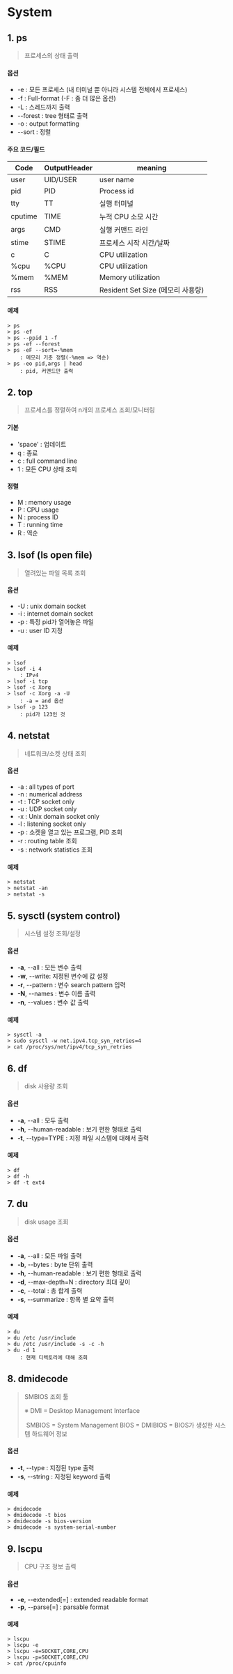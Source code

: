 ﻿# System

## 1. ps

> 프로세스의 상태 출력
>

#### 옵션

- -e : 모든 프로세스 (내 터미널 뿐 아니라 시스템 전체에서 프로세스)
- -f : Full-format (-F : 좀 더 많은 옵션)
- -L : 스레드까지 출력
- --forest : tree 형태로 출력
- -o : output formatting
- --sort : 정렬

#### 주요 코드/필드

| Code    | OutputHeader | meaning                           |
| ------- | ------------ | --------------------------------- |
| user    | UID/USER     | user name                         |
| pid     | PID          | Process id                        |
| tty     | TT           | 실행 터미널                       |
| cputime | TIME         | 누적 CPU 소모 시간                |
| args    | CMD          | 실행 커맨드 라인                  |
| stime   | STIME        | 프로세스 시작 시간/날짜           |
| c       | C            | CPU utilization                   |
| %cpu    | %CPU         | CPU utilization                   |
| %mem    | %MEM         | Memory utilization                |
| rss     | RSS          | Resident Set Size (메모리 사용량) |

#### 예제

```
> ps
> ps -ef
> ps --ppid 1 -f
> ps -ef --forest
> ps -eF --sort=-%mem
	: 메모리 기준 정렬(-%mem => 역순)
> ps -eo pid,args | head
	: pid, 커맨드만 출력
```



## 2. top

> 프로세스를 정렬하여 n개의 프로세스 조회/모니터링

#### 기본

- 'space' : 업데이트
- q : 종료
- c : full command line
- 1 : 모든 CPU 상태 조회

#### 정렬

- M : memory usage
- P : CPU usage
- N : process ID
- T : running time
- R : 역순



## 3. lsof (ls open file)

> 열려있는 파일 목록 조회

#### 옵션

- -U : unix domain socket
- -i : internet domain socket
- -p : 특정 pid가 열어놓은 파일
- -u : user ID 지정

#### 예제

```
> lsof
> lsof -i 4
	: IPv4
> lsof -i tcp
> lsof -c Xorg
> lsof -c Xorg -a -U
	: -a = and 옵션
> lsof -p 123
	: pid가 123인 것
```



## 4. netstat

> 네트워크/소켓 상태 조회

#### 옵션

- -a : all types of port
- -n : numerical address
- -t : TCP socket only
- -u : UDP socket only
- -x : Unix domain socket only
- -l : listening socket only
- -p : 소켓을 열고 있는 프로그램, PID 조회
- -r : routing table 조회
- -s : network statistics 조회

#### 예제

```
> netstat
> netstat -an
> netstat -s
```



## 5. sysctl (system control)

> 시스템 설정 조회/설정

#### 옵션

- **-a**, --all : 모든 변수 출력
- **-w**, --write: 지정된 변수에 값 설정
- **-r**, --pattern : 변수 search pattern 입력
- **-N**, --names : 변수 이름 출력
- **-n**, --values : 변수 값 출력

#### 예제

```
> sysctl -a
> sudo sysctl -w net.ipv4.tcp_syn_retries=4
> cat /proc/sys/net/ipv4/tcp_syn_retries
```



## 6. df

> disk 사용량 조회

#### 옵션

- **-a**, --all : 모두 출력
- **-h**, --human-readable : 보기 편한 형태로 출력
- **-t**, --type=TYPE : 지정 파일 시스템에 대해서 출력

#### 예제

```
> df
> df -h
> df -t ext4
```



## 7. du

> disk usage 조회

#### 옵션

- **-a**, --all : 모든 파일 출력
- **-b**, --bytes : byte 단위 출력
- **-h**, --human-readable : 보기 편한 형태로 출력
- **-d**, --max-depth=N : directory 최대 깊이
- **-c**, --total : 총 합계 출력
- **-s**, --summarize : 항목 별 요약 출력

#### 예제

```
> du
> du /etc /usr/include
> du /etc /usr/include -s -c -h
> du -d 1
	: 현재 디렉토리에 대해 조회
```



## 8. dmidecode

> SMBIOS 조회 툴
>
> ※ DMI = Desktop Management Interface
>
> ​    SMBIOS = System Management BIOS = DMIBIOS = BIOS가 생성한 시스템 하드웨어 정보

#### 옵션

- **-t**, --type : 지정된 type 출력
- **-s**, --string : 지정된 keyword 출력

#### 예제

```
> dmidecode
> dmidecode -t bios
> dmidecode -s bios-version
> dmidecode -s system-serial-number
```



## 9. lscpu

> CPU 구조 정보 출력
>

#### 옵션

- **-e**, --extended[=<list>] : extended readable format
- **-p**, --parse[=<list>] : parsable format

#### 예제

```
> lscpu
> lscpu -e
> lscpu -e=SOCKET,CORE,CPU
> lscpu -p=SOCKET,CORE,CPU
> cat /proc/cpuinfo
```

